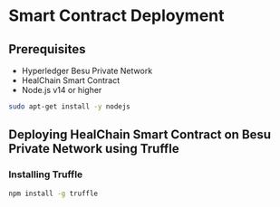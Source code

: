 # Smart Contract Deployment
## Prerequisites
- Hyperledger Besu Private Network
- HealChain Smart Contract 
- Node.js v14 or higher

```bash
sudo apt-get install -y nodejs
```

## Deploying HealChain Smart Contract on Besu Private Network using Truffle
### Installing Truffle

```bash
npm install -g truffle
```